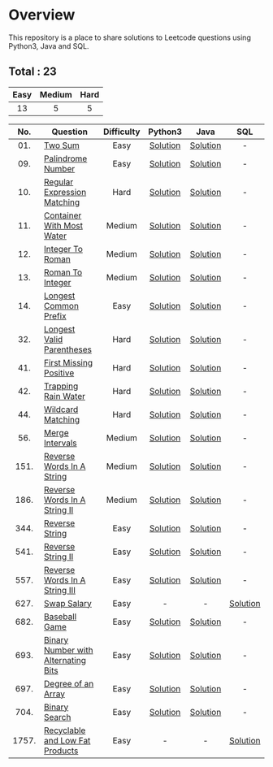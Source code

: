 # Overview

This repository is a place to share solutions to Leetcode questions using Python3, Java and SQL.


## Total : 23

| Easy | Medium | Hard |
|:----:|:------:|:----:|
|  13  |    5   |   5  |


| No. | Question | Difficulty | Python3 | Java | SQL |
|:---:|----------|:----------:|:-------:|:----:|:---:|
| 01. | [Two Sum](https://leetcode.com/problems/two-sum/) | Easy | [Solution](https://github.com/ezryn-zaharoff/leetcode-solutions/blob/master/python3/Q01_two_sum.py) | [Solution](https://github.com/ezryn-zaharoff/leetcode-solutions/blob/master/java/Q01_two_sum.java) | - |
| 09. | [Palindrome Number](https://leetcode.com/problems/palindrome-number/) | Easy | [Solution](https://github.com/ezryn-zaharoff/leetcode-solutions/blob/master/python3/Q09_palindrome_number.py) | [Solution](https://github.com/ezryn-zaharoff/leetcode-solutions/blob/master/java/Q09_palindrome_number.java) | - |
| 10. | [Regular Expression Matching](https://leetcode.com/problems/regular-expression-matching/) | Hard | [Solution](https://github.com/ezryn-zaharoff/leetcode-solutions/blob/master/python3/Q10_regular_expression_matching.py) | [Solution](https://github.com/ezryn-zaharoff/leetcode-solutions/blob/master/java/Q10_regular_expression_matching.java) | - |
| 11. | [Container With Most Water](https://leetcode.com/problems/container-with-most-water/) | Medium | [Solution](https://github.com/ezryn-zaharoff/leetcode-solutions/blob/master/python3/Q11_container_with_most_water.py) | [Solution](https://github.com/ezryn-zaharoff/leetcode-solutions/blob/master/java/Q11_container_with_most_water.java) | - |
| 12. | [Integer To Roman](https://leetcode.com/problems/integer-to-roman/) | Medium | [Solution](https://github.com/ezryn-zaharoff/leetcode-solutions/blob/master/python3/Q12_integer_to_roman.py) | [Solution](https://github.com/ezryn-zaharoff/leetcode-solutions/blob/master/java/Q12_integer_to_roman.java) | - |
| 13. | [Roman To Integer](https://leetcode.com/problems/roman-to-integer/) | Medium | [Solution](https://github.com/ezryn-zaharoff/leetcode-solutions/blob/master/python3/Q13_roman_to_integer.py) | [Solution](https://github.com/ezryn-zaharoff/leetcode-solutions/blob/master/java/Q13_roman_to_integer.java) | - |
| 14. | [Longest Common Prefix](https://leetcode.com/problems/longest-common-prefix/) | Easy | [Solution](https://github.com/ezryn-zaharoff/leetcode-solutions/blob/master/python3/Q14_longest_common_prefix.py) | [Solution](https://github.com/ezryn-zaharoff/leetcode-solutions/blob/master/java/Q14_longest_common_prefix.java) | - |
| 32. | [Longest Valid Parentheses](https://leetcode.com/problems/longest-valid-parentheses/) | Hard | [Solution](https://github.com/ezryn-zaharoff/leetcode-solutions/blob/master/python3/Q32_longest_valid_parentheses.py) | [Solution](https://github.com/ezryn-zaharoff/leetcode-solutions/blob/master/java/Q32_longest_valid_parentheses.java) | - |
| 41. | [First Missing Positive](https://leetcode.com/problems/first-missing-positive/) | Hard | [Solution](https://github.com/ezryn-zaharoff/leetcode-solutions/blob/master/python3/Q41_first_missing_positive.py) | [Solution](https://github.com/ezryn-zaharoff/leetcode-solutions/blob/master/java/Q41_first_missing_positive.java) | - |
| 42. | [Trapping Rain Water](https://leetcode.com/problems/trapping-rain-water/) | Hard | [Solution](https://github.com/ezryn-zaharoff/leetcode-solutions/blob/master/python3/Q42_trapping_water.py) | [Solution](https://github.com/ezryn-zaharoff/leetcode-solutions/blob/master/java/Q42_trapping_water.java) | - |
| 44. | [Wildcard Matching](https://leetcode.com/problems/wildcard-matching/) | Hard | [Solution](https://github.com/ezryn-zaharoff/leetcode-solutions/blob/master/python3/Q44_wildcard_matching.py) | [Solution](https://github.com/ezryn-zaharoff/leetcode-solutions/blob/master/java/Q44_wildcard_matching.java) | - |
| 56. | [Merge Intervals](https://leetcode.com/problems/merge-intervals/) | Medium | [Solution](https://github.com/ezryn-zaharoff/leetcode-solutions/blob/master/python3/Q56_merge_intervals.py) | [Solution](https://github.com/ezryn-zaharoff/leetcode-solutions/blob/master/java/Q56_merge_intervals.java) | - |
| 151. | [Reverse Words In A String](https://leetcode.com/problems/reverse-words-in-a-string/) | Medium | [Solution](https://github.com/ezryn-zaharoff/leetcode-solutions/blob/master/python3/Q151_reverse_words_in_a_string.py) | [Solution](https://github.com/ezryn-zaharoff/leetcode-solutions/blob/master/java/Q151_reverse_words_in_a_string.java) | - |
| 186. | [Reverse Words In A String II](https://leetcode.com/problems/reverse-words-in-a-string-ii/) | Medium | [Solution](https://github.com/ezryn-zaharoff/leetcode-solutions/blob/master/python3/Q186_reverse_words_in_a_string_ii.py) | [Solution](https://github.com/ezryn-zaharoff/leetcode-solutions/blob/master/java/Q186_reverse_words_in_a_string_ii.java) | - |
| 344. | [Reverse String](https://leetcode.com/problems/reverse-string/) | Easy | [Solution](https://github.com/ezryn-zaharoff/leetcode-solutions/blob/master/python3/Q344_reverse_string.py) | [Solution](https://github.com/ezryn-zaharoff/leetcode-solutions/blob/master/java/Q344_reverse_string.java) | - |
| 541. | [Reverse String II](https://leetcode.com/problems/reverse-string-ii/) | Easy | [Solution](https://github.com/ezryn-zaharoff/leetcode-solutions/blob/master/python3/Q641_reverse_string_ii.py) | [Solution](https://github.com/ezryn-zaharoff/leetcode-solutions/blob/master/java/Q541_reverse_string_ii.java) | - |
| 557. | [Reverse Words In A String III](https://leetcode.com/problems/reverse-words-in-a-string-iii/) | Easy | [Solution](https://github.com/ezryn-zaharoff/leetcode-solutions/blob/master/python3/Q557_reverse_words_in_a_string_iii.py) | [Solution](https://github.com/ezryn-zaharoff/leetcode-solutions/blob/master/java/Q557_reverse_words_in_a_string_iii.java) | - |
| 627. | [Swap Salary](https://leetcode.com/problems/swap-salary/) | Easy | - | - | [Solution](https://github.com/ezryn-zaharoff/leetcode-solutions/blob/master/sql/Q627_swap_salary.sql) |
| 682. | [Baseball Game](https://leetcode.com/problems/baseball-game/) | Easy | [Solution](https://github.com/ezryn-zaharoff/leetcode-solutions/blob/master/python3/Q682_baseball_game.py) | [Solution](https://github.com/ezryn-zaharoff/leetcode-solutions/blob/master/java/Q682_baseball_game.java) | - |
| 693. | [Binary Number with Alternating Bits](https://leetcode.com/problems/binary-number-with-alternating-bits/) | Easy | [Solution](https://github.com/ezryn-zaharoff/leetcode-solutions/blob/master/python3/Q693_binary_number_with_alternating_bits.py) | [Solution](https://github.com/ezryn-zaharoff/leetcode-solutions/blob/master/java/Q693_binary_number_with_alternating_bits.java) | - |
| 697. | [Degree of an Array](https://leetcode.com/problems/degree-of-an-array/) | Easy | [Solution](https://github.com/ezryn-zaharoff/leetcode-solutions/blob/master/python3/Q697_degree_of_an_array.py) | [Solution](https://github.com/ezryn-zaharoff/leetcode-solutions/blob/master/java/Q697_degree_of_an_array.java) | - |
| 704. | [Binary Search](https://leetcode.com/problems/binary-search/) | Easy | [Solution](https://github.com/ezryn-zaharoff/leetcode-solutions/blob/master/python3/Q704_binary_search.py) | [Solution](https://github.com/ezryn-zaharoff/leetcode-solutions/blob/master/java/Q704_binary_search.java) | - |
| 1757. | [Recyclable and Low Fat Products](https://leetcode.com/problems/recyclable-and-low-fat-products/) | Easy | - | - | [Solution](https://github.com/ezryn-zaharoff/leetcode-solutions/blob/master/sql/Q1757_recyclable_and_low_fat_products.sql) |
